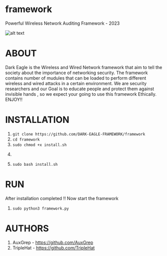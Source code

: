 # framework
Powerful Wireless Network Auditing Framework - 2023 

![alt text](https://cdn.discordapp.com/attachments/951192813477965856/1066434338612322434/teahub.io-wallpaper-hack-777467.jpg)

# ABOUT 
Dark Eagle is the Wireless and Wired Network framework that aim to tell the society about the importance of networking security.
The framework contains number of mudules that can be loaded to perform different wireless and wired attacks in a certain environment.
We are security researchers and our Goal is to educate people and protect them against invisible hands , so we expect your going to use this framework Ethically. ENJOY!!

# INSTALLATION

1. ```git clone https://github.com/DARK-EAGLE-FRAMEWORK/framework ```
2. ```cd framework```
3. ```sudo chmod +x install.sh```
4. ```sudo chmod +x framework.py
5. ```sudo bash install.sh```

# RUN
After installation completed !! Now start the framework
1. ```sudo python3 framework.py```

# AUTHORS
1. AuxGrep - https://github.com/AuxGrep
2. TripleHat - https://github.com/TripleHat
